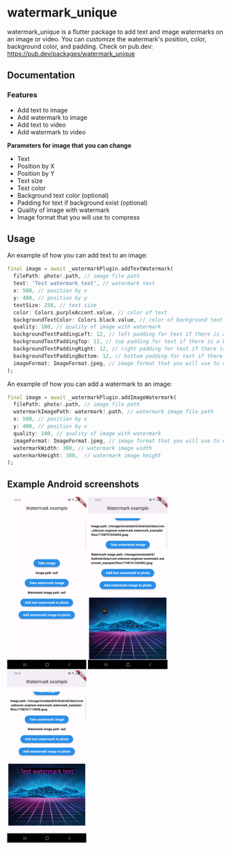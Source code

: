 # watermark_unique

watermark_unique is a flutter package to add text and image watermarks on an image or video. You can customize the watermark's position, color, background color, and padding.
Check on pub.dev: https://pub.dev/packages/watermark_unique

## Documentation
### Features

- Add text to image
- Add watermark to image
- Add text to video
- Add watermark to video

**Parameters for image that you can change**

- Text
- Position by X
- Position by Y
- Text size
- Text color
- Background text color (optional)
- Padding for text if background exist (optional)
- Quality of image with watermark
- Image format that you will use to compress

## Usage
An example of how you can add text to an image:
```dart
final image = await _watermarkPlugin.addTextWatermark(
  filePath: photo!.path, // image file path
  text: 'Test watermark text', // watermark text
  x: 500, // position by x
  y: 400, // position by y
  textSize: 250, // text size
  color: Colors.purpleAccent.value, // color of text
  backgroundTextColor: Colors.black.value, // color of background text (optional)
  quality: 100, // quality of image with watermark
  backgroundTextPaddingLeft: 12, // left padding for text if there is a background color for text (optional)
  backgroundTextPaddingTop: 12, // top padding for text if there is a background color for text (optional)
  backgroundTextPaddingRight: 12, // right padding for text if there is a background color for text (optional)
  backgroundTextPaddingBottom: 12, // bottom padding for text if there is a background color for text (optional)
  imageFormat: ImageFormat.jpeg, // image format that you will use to compress
);
```

An example of how you can add a watermark to an image:
```dart
final image = await _watermarkPlugin.addImageWatermark(
  filePath: photo!.path, // image file path
  watermarkImagePath: watermark!.path, // watermark image file path
  x: 500, // position by x
  y: 400, // position by x
  quality: 100, // quality of image with watermark
  imageFormat: ImageFormat.jpeg, // image format that you will use to compress
  watermarkWidth: 300, // watermark image width
  watermarkHeight: 300,  // watermark image height
);
```


## Example Android screenshots
<img src="https://github.com/engineer-unknown/watermark_unique/blob/main/android_example.png" height="400">
<img src="https://github.com/engineer-unknown/watermark_unique/blob/main/android_example_image_watermark.png" height="400">
<img src="https://github.com/engineer-unknown/watermark_unique/blob/main/android_example_text.png" height="400">